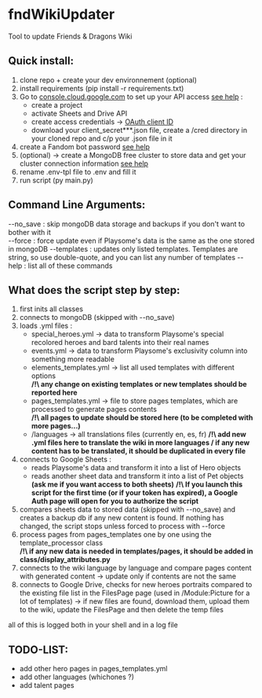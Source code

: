 # fndWikiUpdater
Tool to update Friends & Dragons Wiki

## Quick install: ##
1. clone repo + create your dev environnement (optional)
2. install requirements (pip install -r requirements.txt)
3.  Go to [console.cloud.google.com](https://console.cloud.google.com/) to set up your API access [see help](https://developers.google.com/workspace/sheets/api/quickstart/python) :
      - create a project
      - activate Sheets and Drive API
      - create access credentials -> [OAuth client ID](https://developers.google.com/workspace/guides/create-credentials#oauth-client-id)
      - download your client_secret***.json file, create a /cred directory in your cloned repo and c/p your .json file in it
4. create a Fandom bot password [see help](https://community.fandom.com/wiki/Help:Bots#Using_Special:BotPasswords)
5. (optional) -> create a MongoDB free cluster to store data and get your cluster connection information [see help](https://www.mongodb.com/docs/atlas/tutorial/connect-to-your-cluster)
6. rename .env-tpl file to .env and fill it
7. run script (py main.py)

## Command Line Arguments: ##
--no_save   : skip mongoDB data storage and backups if you don't want to bother with it  
--force     : force update even if Playsome's data is the same as the one stored in mongoDB
--templates : updates only listed templates. Templates are string, so use double-quote, and you can list any number of templates
--help      : list all of these commands

## What does the script step by step: ##
1. first inits all classes
2. connects to mongoDB (skipped with --no_save)
3. loads .yml files :
   - special_heroes.yml -> data to transform Playsome's special recolored heroes and bard talents into their real names
   - events.yml -> data to transform Playsome's exclusivity column into something more readable
   - elements_templates.yml -> list all used templates with different options  
     **/!\ any change on existing templates or new templates should be reported here**
   - pages_templates.yml -> file to store pages templates, which are processed to generate pages contents  
     **/!\ all pages to update should be stored here (to be completed with more pages...)**
   - /languages -> all translations files (currently en, es, fr)
     **/!\ add new .yml files here to translate the wiki in more languages / if any new content has to be translated, it should be duplicated in every file**
4. connects to Google Sheets :
   - reads Playsome's data and transform it into a list of Hero objects 
   - reads another sheet data and transform it into a list of Pet objects **(ask me if you want access to both sheets)**
   **/!\ If you launch this script for the first time (or if your token has expired), a Google Auth page will open for you to authorize the script**   
6. compares sheets data to stored data (skipped with --no_save) and creates a backup db if any new content is found. If nothing has changed, the script stops unless forced to process with --force
7. process pages from pages_templates one by one using the template_processor class  
   **/!\ if any new data is needed in templates/pages, it should be added in class/display_attributes.py**
8. connects to the wiki language by language and compare pages content with generated content -> update only if contents are not the same
9. connects to Google Drive, checks for new heroes portraits compared to the existing file list in the FilesPage page (used in /Module:Picture for a lot of templates)
   -> if new files are found, download them, upload them to the wiki, update the FilesPage and then delete the temp files

all of this is logged both in your shell and in a log file

## TODO-LIST: ##
- add other hero pages in pages_templates.yml
- add other languages (whichones ?)
- add talent pages

